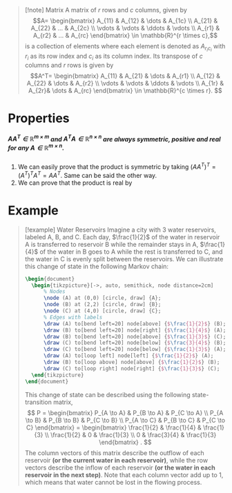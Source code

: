> [!note] Matrix
> A matrix of $r$ rows and $c$ columns, given by
> $$A=
> \begin{bmatrix}  
> A_{11} & A_{12} & \dots & A_{1c} \\  
> A_{21} & A_{22} & ... & A_{2c} \\
> \vdots & \vdots & \ddots & \vdots \\  
> A_{r1} & A_{r2} & ... & A_{rc}
>\end{bmatrix} \in \mathbb{R}^{r \times c},$$
>is a collection of elements where each element is denoted as $A_{r_ic_i}$ with $r_i$ as its row index and $c_i$ as its column index. Its transpose of $c$ columns and $r$ rows is given by
>$$A^T=
>\begin{bmatrix}
>A_{11} & A_{21} & \dots & A_{r1} \\
>A_{12} & A_{22} & \dots & A_{r2} \\
>\vdots & \vdots & \ddots & \vdots \\
>A_{1r} & A_{2r}& \dots & A_{rc}
>\end{bmatrix}
>\in \mathbb{R}^{c \times r}.
>$$

# Properties
##### $AA^T \in \mathbb{R}^{m \times m}$ and $A^TA \in \mathbb{R}^{n \times n}$ are *always* symmetric, positive and real for any $A \in \mathbb{R}^{m \times n}$.
1. We can easily prove that the product is symmetric by taking $(AA^T)^T=(A^T)^TA^T=AA^T$. Same can be said the other way.
2. We can prove that the product is real by 
##### 



# Example
>[!example] Water Reservoirs
>Imagine a city with 3 water reservoirs, labeled A, B, and C. Each day, $\frac{1}{2}$ of the water in reservoir A is transferred to reservoir B while the remainder stays in A, $\frac{1}{4}$ of the water in B goes to A while the rest is transferred to C, and the water in C is evenly split between the reservoirs. We can illustrate this change of state in the following Markov chain:
>```tikz
>\begin{document}
>	\begin{tikzpicture}[->, auto, semithick, node distance=2cm] 
>		% Nodes 
>		\node (A) at (0,0) [circle, draw] {A}; 
>		\node (B) at (2,2) [circle, draw] {B}; 
>		\node (C) at (4,0) [circle, draw] {C}; 
>		% Edges with labels 
>		\draw (A) to[bend left=20] node[above] {$\frac{1}{2}$} (B); 
>		\draw (B) to[bend left=20] node[right] {$\frac{1}{4}$} (A); 
>		\draw (B) to[bend left=20] node[above] {$\frac{1}{3}$} (C); 
>		\draw (C) to[bend left=20] node[below] {$\frac{3}{4}$} (B); 
>		\draw (C) to[bend left=20] node[below] {$\frac{1}{3}$} (A); 
>		\draw (A) to[loop left] node[left] {$\frac{1}{2}$} (A); 
>		\draw (B) to[loop above] node[above] {$\frac{1}{2}$} (B); 
>		\draw (C) to[loop right] node[right] {$\frac{1}{3}$} (C); 
>	\end{tikzpicture}
>\end{document}
>```
>This change of state can be described using the following state-transition matrix,
>$$
>P =
>\begin{bmatrix}
>P_{A \to A} & P_{B \to A} & P_{C \to A} \\
>P_{A \to B} & P_{B \to B} & P_{C \to B} \\
>P_{A \to C} & P_{B \to C} & P_{C \to C}
\end{bmatrix} =
>\begin{bmatrix}
>\frac{1}{2} & \frac{1}{4} & \frac{1}{3} \\
>\frac{1}{2} & 0 & \frac{1}{3} \\
>0 & \frac{3}{4} & \frac{1}{3}
>\end{bmatrix}
>.
>$$
>The column vectors of this matrix describe the outflow of each reservoir **(or the current water in each reservoir)**, while the row vectors describe the inflow of each reservoir **(or the water in each reservoir in the next step)**. Note that each column vector add up to 1, which means that water cannot be lost in the flowing process.

